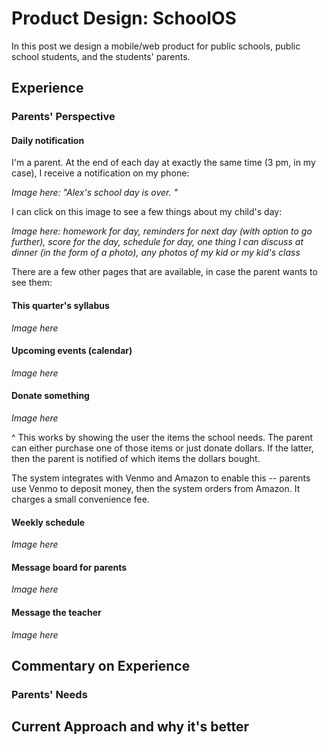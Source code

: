 # Product Design: SchoolOS

In this post we design a mobile/web product for public schools, public school students, and the students' parents.

## Experience

### Parents' Perspective

#### Daily notification

I'm a parent. At the end of each day at exactly the same time (3 pm, in my case), I receive a notification on my phone:

*Image here: "Alex's school day is over. "*

I can click on this image to see a few things about my child's day:

*Image here: homework for day, reminders for next day (with option to go further), score for the day, schedule for day, one thing I can discuss at dinner (in the form of a photo), any photos of my kid or my kid's class*

There are a few other pages that are available, in case the parent wants to see them:

#### This quarter's syllabus

*Image here*

#### Upcoming events (calendar)

*Image here*

#### Donate something

*Image here*

^ This works by showing the user the items the school needs. The parent can either purchase one of those items or just donate dollars. If the latter, then the parent is notified of which items the dollars bought.

The system integrates with Venmo and Amazon to enable this -- parents use Venmo to deposit money, then the system orders from Amazon. It charges a small convenience fee.

#### Weekly schedule

*Image here*

#### Message board for parents

*Image here*

#### Message the teacher

*Image here*

## Commentary on Experience

### Parents' Needs


## Current Approach and why it's better


